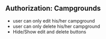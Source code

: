## Authorization: Campgrounds
 * user can only edit his/her campground
 * user can only delete his/her campground
 * Hide/Show edit and delete buttons

 